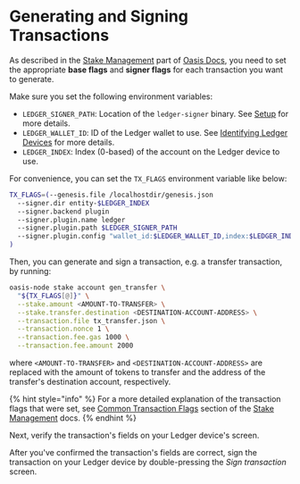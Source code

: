 # Generating and Signing Transactions

As described in the [Stake Management] part of [Oasis Docs], you need to set
the appropriate **base flags** and **signer flags** for each transaction you
want to generate.

Make sure you set the following environment variables:

- `LEDGER_SIGNER_PATH`: Location of the `ledger-signer` binary.
  See [Setup] for more details.
- `LEDGER_WALLET_ID`: ID of the Ledger wallet to use.
  See [Identifying Ledger Devices] for more details.
- `LEDGER_INDEX`: Index (0-based) of the account on the Ledger device to use.

For convenience, you can set the `TX_FLAGS` environment variable like below:

```bash
TX_FLAGS=(--genesis.file /localhostdir/genesis.json
  --signer.dir entity-$LEDGER_INDEX
  --signer.backend plugin
  --signer.plugin.name ledger
  --signer.plugin.path $LEDGER_SIGNER_PATH
  --signer.plugin.config "wallet_id:$LEDGER_WALLET_ID,index:$LEDGER_INDEX"
)
```

Then, you can generate and sign a transaction, e.g. a transfer transaction, by
running:

```bash
oasis-node stake account gen_transfer \
  "${TX_FLAGS[@]}" \
  --stake.amount <AMOUNT-TO-TRANSFER> \
  --stake.transfer.destination <DESTINATION-ACCOUNT-ADDRESS> \
  --transaction.file tx_transfer.json \
  --transaction.nonce 1 \
  --transaction.fee.gas 1000 \
  --transaction.fee.amount 2000
```

where `<AMOUNT-TO-TRANSFER>` and `<DESTINATION-ACCOUNT-ADDRESS>` are replaced
with the amount of tokens to transfer and the address of the transfer's
destination account, respectively.

{% hint style="info" %}
For a more detailed explanation of the transaction flags that were set, see
[Common Transaction Flags] section of the [Stake Management] docs.
{% endhint %}

Next, verify the transaction's fields on your Ledger device's screen.

After you've confirmed the transaction's fields are correct, sign the
transaction on your Ledger device by double-pressing the _Sign transaction_
screen.

<!-- markdownlint-disable line-length -->
[Stake Management]:
  https://docs.oasis.dev/general/operator-docs/stake-management
[Oasis Docs]: https://docs.oasis.dev/
[Common Transaction Flags]:
  https://docs.oasis.dev/general/operator-docs/stake-management#common-transaction-flags
[Setup]: setup.md#remembering-path-to-ledger-signer-plugin
[Identifying Ledger Devices]: devices.md
<!-- markdownlint-enable line-length -->
